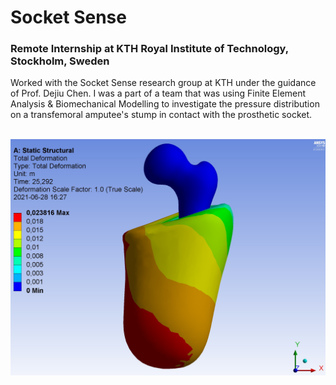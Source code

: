 # Socket Sense
### Remote Internship at KTH Royal Institute of Technology, Stockholm, Sweden
Worked with the Socket Sense research group at KTH under the guidance of Prof. Dejiu Chen. I was a part of a team that was using Finite Element Analysis & Biomechanical Modelling to investigate the pressure distribution on a transfemoral amputee's stump in contact with the prosthetic socket.<br><br>

![Total Deformation](https://github.com/srivastav-ayush/socket-sense/blob/main/socketsense-4.jpg)

